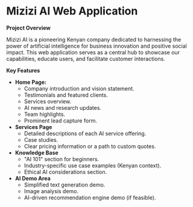 # Mizizi AI Web Application

**Project Overview**

Mizizi AI is a pioneering Kenyan company dedicated to harnessing the power of artificial intelligence for business innovation and positive social impact. This web application serves as a central hub to showcase our capabilities, educate users, and facilitate customer interactions.

**Key Features**

* **Home Page:**
    * Company introduction and vision statement.
    * Testimonials and featured clients.
    * Services overview.
    * AI news and research updates.
    * Team highlights.
    * Prominent lead capture form. 
* **Services Page**
    * Detailed descriptions of each AI service offering.
    * Case studies.
    * Clear pricing information or a path to custom quotes.
* **Knowledge Base**
     * "AI 101" section for beginners.
     * Industry-specific use case examples (Kenyan context).
     * Ethical AI considerations section.
* **AI Demo Area**
     * Simplified text generation demo.
     * Image analysis demo. 
     * AI-driven recommendation engine demo (if feasible).
